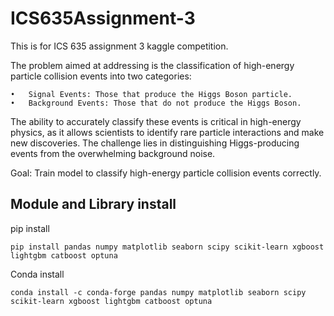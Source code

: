 # ICS635Assignment-3

This is for ICS 635 assignment 3 kaggle competition.

The problem aimed at addressing is the classification of high-energy particle collision events into two categories:

    •	Signal Events: Those that produce the Higgs Boson particle.
    •	Background Events: Those that do not produce the Higgs Boson.

The ability to accurately classify these events is critical in high-energy physics, as it allows scientists to identify rare particle interactions and make new discoveries. The challenge lies in distinguishing Higgs-producing events from the overwhelming background noise.

Goal: Train model to classify high-energy particle collision events correctly. 

## Module and Library install
pip install

    pip install pandas numpy matplotlib seaborn scipy scikit-learn xgboost lightgbm catboost optuna

Conda install
    
    conda install -c conda-forge pandas numpy matplotlib seaborn scipy scikit-learn xgboost lightgbm catboost optuna



    


